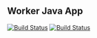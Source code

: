 ## Worker Java App

  [![Build Status](http://35.197.119.123:8080/buildStatus/icon?job=instavote%2Fworker-build)](http://35.197.119.123:8080/job/instavote/job/worker-build/)
  [![Build Status](http://35.197.119.123:8080/buildStatus/icon?job=instavote%2Fworker-test&subject=UnitTest)](http://35.197.119.123:8080/job/instavote/job/worker-test/)
